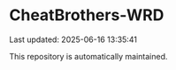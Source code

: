 # CheatBrothers-WRD

Last updated: 2025-06-16 13:35:41

This repository is automatically maintained.
